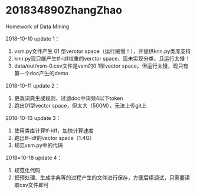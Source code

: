 # 201834890ZhangZhao
Homework of Data Mining

2018-10-10
update 1：
1. vsm.py文件产生 01 型verctor space（运行贼慢！），并提供knn.py类库支持
2. knn.py现只能产生tf-idf权重的verctor space，现未实现分类，且运行太慢！
3. data/out/vsm-0.csv文件是vsm的0 1型vector space，但运行太慢，现只有第一个doc产生的demo

2018-10-11
update 2：
1. 更改词典生成规则，过滤doc中词频4以下token
2. 跑出01型vector space，但太大（500M），无法上传git上

2018-10-13
update 3：
1. 使用类库计算tf-idf，加快计算速度
2. 跑出tf-idf的vector space（1.4G）
3. 规范vsm.py中的代码

2018=10-18
update 4：
1. 规范化代码
2. 把预处理、生成字典等的过程产生的文件进行保存，方便后续调试，只需要读取csv文件即可
